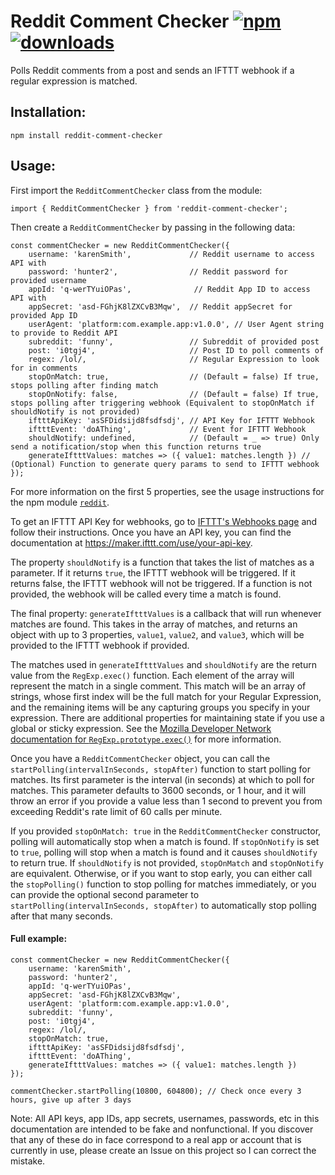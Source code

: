 # Reddit Comment Checker [![npm][npm-image]][npm-url] [![downloads][downloads-image]][downloads-url]

[npm-image]: https://img.shields.io/npm/v/reddit-comment-checker.svg
[npm-url]: https://npmjs.org/package/reddit-comment-checker
[downloads-image]: https://img.shields.io/npm/dm/reddit-comment-checker.svg
[downloads-url]: https://npmjs.org/package/reddit-comment-checker

Polls Reddit comments from a post and sends an IFTTT webhook if a regular expression is matched.

## Installation:
```
npm install reddit-comment-checker
```

## Usage:

First import the `RedditCommentChecker` class from the module:
```
import { RedditCommentChecker } from 'reddit-comment-checker';
```

Then create a `RedditCommentChecker` by passing in the following data:
```
const commentChecker = new RedditCommentChecker({
    username: 'karenSmith',             // Reddit username to access API with
    password: 'hunter2',                // Reddit password for provided username
    appId: 'q-werTYuiOPas',              // Reddit App ID to access API with
    appSecret: 'asd-FGhjK8lZXCvB3Mqw',  // Reddit appSecret for provided App ID
    userAgent: 'platform:com.example.app:v1.0.0', // User Agent string to provide to Reddit API
    subreddit: 'funny',                 // Subreddit of provided post
    post: 'i0tgj4',                     // Post ID to poll comments of
    regex: /lol/,                       // Regular Expression to look for in comments
    stopOnMatch: true,                  // (Default = false) If true, stops polling after finding match
    stopOnNotify: false,                // (Default = false) If true, stops polling after triggering webhook (Equivalent to stopOnMatch if shouldNotify is not provided)
    iftttApiKey: 'asSFDidsijd8fsdfsdj', // API Key for IFTTT Webhook
    iftttEvent: 'doAThing',             // Event for IFTTT Webhook
    shouldNotify: undefined,            // (Default = _ => true) Only send a notification/stop when this function returns true
    generateIftttValues: matches => ({ value1: matches.length }) // (Optional) Function to generate query params to send to IFTTT webhook
});
```

For more information on the first 5 properties, see the usage instructions for the npm module [`reddit`](https://github.com/feross/reddit).

To get an IFTTT API Key for webhooks, go to [IFTTT's Webhooks page](https://ifttt.com/maker_webhooks) and follow their instructions. Once you have an API key, you can find the documentation at https://maker.ifttt.com/use/your-api-key.

The property `shouldNotify` is a function that takes the list of matches as a parameter. If it returns `true`, the IFTTT webhook will be triggered. If it returns false, the IFTTT webhook will not be triggered. If a function is not provided, the webhook will be called every time a match is found.

The final property: `generateIftttValues` is a callback that will run whenever matches are found. This takes in the array of matches, and returns an object with up to 3 properties, `value1`, `value2`, and `value3`, which will be provided to the IFTTT webhook if provided.

The matches used in `generateIftttValues` and `shouldNotify` are the return value from the `RegExp.exec()` function. Each element of the array will represent the match in a single comment. This match will be an array of strings, whose first index will be the full match for your Regular Expression, and the remaining items will be any capturing groups you specify in your expression. There are additional properties for maintaining state if you use a global or sticky expression. See the [Mozilla Developer Network documentation for `RegExp.prototype.exec()`](https://developer.mozilla.org/en-US/docs/Web/JavaScript/Reference/Global_Objects/RegExp/exec) for more information.

Once you have a `RedditCommentChecker` object, you can call the `startPolling(intervalInSeconds, stopAfter)` function to start polling for matches. Its first parameter is the interval (in seconds) at which to poll for matches. This parameter defaults to 3600 seconds, or 1 hour, and it will throw an error if you provide a value less than 1 second to prevent you from exceeding Reddit's rate limit of 60 calls per minute.

If you provided `stopOnMatch: true` in the `RedditCommentChecker` constructor, polling will automatically stop when a match is found. If `stopOnNotify` is set to `true`, polling will stop when a match is found and it causes `shouldNotify` to return true. If `shouldNotify` is not provided, `stopOnMatch` and `stopOnNotify` are equivalent. Otherwise, or if you want to stop early, you can either call the `stopPolling()` function to stop polling for matches immediately, or you can provide the optional second parameter to `startPolling(intervalInSeconds, stopAfter)` to automatically stop polling after that many seconds.

#### Full example:
```
const commentChecker = new RedditCommentChecker({
    username: 'karenSmith',
    password: 'hunter2',
    appId: 'q-werTYuiOPas',
    appSecret: 'asd-FGhjK8lZXCvB3Mqw',
    userAgent: 'platform:com.example.app:v1.0.0',
    subreddit: 'funny',
    post: 'i0tgj4',
    regex: /lol/,
    stopOnMatch: true,
    iftttApiKey: 'asSFDidsijd8fsdfsdj',
    iftttEvent: 'doAThing',
    generateIftttValues: matches => ({ value1: matches.length })
});

commentChecker.startPolling(10800, 604800); // Check once every 3 hours, give up after 3 days
```

Note: All API keys, app IDs, app secrets, usernames, passwords, etc in this documentation are intended to be fake and nonfunctional. If you discover that any of these do in face correspond to a real app or account that is currently in use, please create an Issue on this project so I can correct the mistake.

